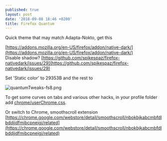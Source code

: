 ```yaml
---
published: true
layout: post
date: '2018-09-08 18:46 +0200'
title: Firefox Quantum
---
```

Quick theme that may match Adapta-Nokto, get this

[https://addons.mozilla.org/en-US/firefox/addon/native-dark/](https://addons.mozilla.org/en-US/firefox/addon/native-dark/)  
Disable shadow? [https://github.com/spikespaz/firefox-nativedark/issues/29](https://github.com/spikespaz/firefox-nativedark/issues/29)

Set 'Static color' to 29353B and the rest to

![quantumTweaks-fs8.png]({{site.baseurl}}/media/quantumTweaks-fs8.png)

To get some curves on tabs and various other hacks, in your profile folder add [chrome/userChrome.css](https://raw.githubusercontent.com/brontosaurusrex/stretchbang/master/.mozilla/firefox/userChrome.css).

Or switch to Chrome, smoothscroll extension  
[https://chrome.google.com/webstore/detail/smoothscroll/nbokbjkabcmbfdlbddjidfmibcpneigj/related](https://chrome.google.com/webstore/detail/smoothscroll/nbokbjkabcmbfdlbddjidfmibcpneigj/related)
